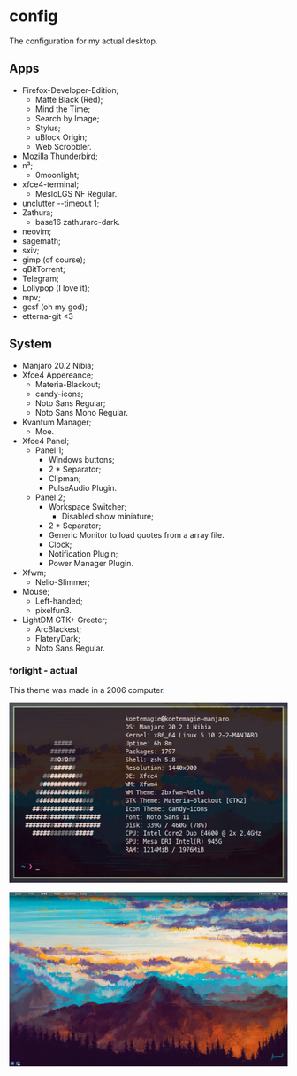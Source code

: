 # config
The configuration for my actual desktop.

## Apps

* Firefox-Developer-Edition;
  * Matte Black (Red);
  * Mind the Time;
  * Search by Image;
  * Stylus;
  * uBlock Origin;
  * Web Scrobbler.
* Mozilla Thunderbird;
* n³;
  * 0moonlight;
* xfce4-terminal;
  * MesloLGS NF Regular.
* unclutter --timeout 1;
* Zathura;
  * base16 zathurarc-dark.
* neovim;
* sagemath;
* sxiv;
* gimp (of course);
* qBitTorrent;
* Telegram;
* Lollypop (I love it);
* mpv;
* gcsf (oh my god);
* etterna-git <3

## System

* Manjaro 20.2 Nibia;
* Xfce4 Appereance;
  * Materia-Blackout;
  * candy-icons;
  * Noto Sans Regular;
  * Noto Sans Mono Regular.
* Kvantum Manager;
  * Moe.
* Xfce4 Panel;
  * Panel 1;
    * Windows buttons;
    * 2 * Separator;
    * Clipman;
    * PulseAudio Plugin.
  * Panel 2;
    * Workspace Switcher;
      * Disabled show miniature;
    * 2 * Separator;
    * Generic Monitor to load quotes from a array file.
    * Clock;
    * Notification Plugin;
    * Power Manager Plugin.
* Xfwm;
  * Nelio-Slimmer;
* Mouse;
  * Left-handed;
  * pixelfun3.
* LightDM GTK+ Greeter;
  * ArcBlackest;
  * FlateryDark;
  * Noto Sans Regular.

### forlight - actual

This theme was made in a 2006 computer.

![System](/forlight/system.png)

![Preview](/forlight/preview.png)
